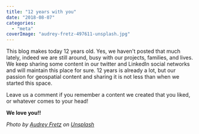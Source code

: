 ```yaml
---
title: "12 years with you"
date: "2018-08-07"
categories: 
  - "meta"
coverImage: "audrey-fretz-497611-unsplash.jpg"
---
```


This blog makes today 12 years old. Yes, we haven't posted that much lately, indeed we are still around, busy with our projects, families, and lives. We keep sharing some content in our twitter and LinkedIn social networks and will maintain this place for sure. 12 years is already a lot, but our passion for geospatial content and sharing it is not less than when we started this space.

Leave us a comment if you remember a content we created that you liked, or whatever comes to your head!

**We love you!!**

_Photo by [Audrey Fretz](https://unsplash.com/photos/ko9_2Xl_M9g?utm_source=unsplash&utm_medium=referral&utm_content=creditCopyText) on [Unsplash](https://unsplash.com/?utm_source=unsplash&utm_medium=referral&utm_content=creditCopyText)_
